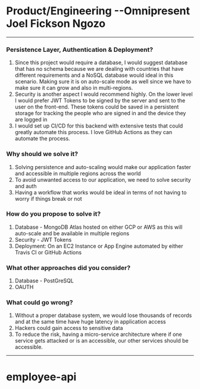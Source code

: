 # Product/Engineering --Omnipresent Joel Fickson Ngozo

---

### Persistence Layer, Authentication & Deployment?

1. Since this project would require a database, I would suggest database that has no schema because we are dealing with
   countries that have different requirements and a NoSQL database would ideal in this scenario. Making sure it is on
   auto-scale mode as well since we have to make sure it can grow and also in multi-regions.
2. Security is another aspect I would recommend highly. On the lower level I would prefer JWT Tokens to be signed by the
   server and sent to the user on the front-end. These tokens could be saved in a persistent storage for tracking the
   people who are signed in and the device they are logged in
3. I would set up CI/CD for this backend with extensive tests that could greatly automate this process. I love GitHub
   Actions as they can automate the process.

### Why should we solve it?

1. Solving persistence and auto-scaling would make our application faster and accessible in multiple regions across the
   world
2. To avoid unwanted access to our application, we need to solve security and auth
3. Having a workflow that works would be ideal in terms of not having to worry if things break or not

### How do you propose to solve it?

1. Database - MongoDB Atlas hosted on either GCP or AWS as this will auto-scale and be available in multiple regions
2. Security - JWT Tokens
3. Deployment: On an EC2 Instance or App Engine automated by either Travis CI or GitHub Actions

### What other approaches did you consider?

1. Database - PostGreSQL
2. OAUTH

### What could go wrong?

1. Without a proper database system, we would lose thousands of records and at the same time have huge latency in
   application access
2. Hackers could gain access to sensitive data
3. To reduce the risk, having a micro-service architecture where if one service gets attacked or is an accessible, our
   other services should be accessible.

---

# employee-api
